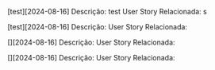 
[test][2024-08-16]
Descrição: test
User Story Relacionada: s

[test][2024-08-16]
Descrição: 
User Story Relacionada: 

[][2024-08-16]
Descrição: 
User Story Relacionada: 

[][2024-08-16]
Descrição: 
User Story Relacionada: 
